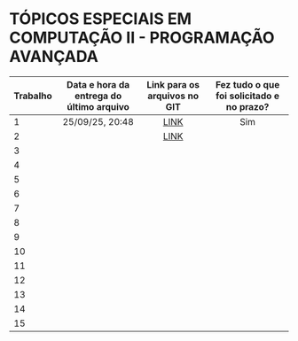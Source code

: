 # TÓPICOS ESPECIAIS EM COMPUTAÇÃO II - PROGRAMAÇÃO AVANÇADA

| Trabalho  | Data e hora da entrega do último arquivo | Link para os arquivos no GIT | Fez tudo o que foi solicitado e no prazo? |
| - | :-: | :-: | :-: |
| 1 | 25/09/25, 20:48 | [LINK](trabalho-1) | Sim |
| 2 | | [LINK](trabalho-2) | |
| 3 |
| 4 |
| 5 |
| 6 |
| 7 |
| 8 |
| 9 |
| 10 |
| 11 |
| 12 |
| 13 |
| 14 |
| 15 |
